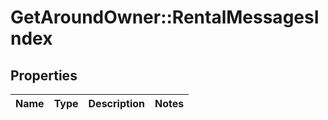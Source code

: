 # GetAroundOwner::RentalMessagesIndex

## Properties
Name | Type | Description | Notes
------------ | ------------- | ------------- | -------------

